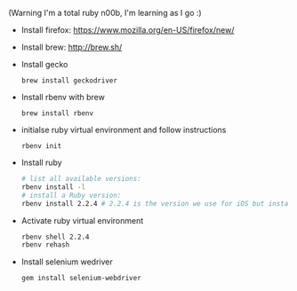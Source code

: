
(Warning I'm a total ruby n00b, I'm learning as I go :)

* Install firefox:
  https://www.mozilla.org/en-US/firefox/new/

* Install brew:
  http://brew.sh/

* Install gecko
   
   `brew install geckodriver`

* Install rbenv with brew

  `brew install rbenv`

* initialse ruby virtual environment and follow instructions

  `rbenv init`

* Install ruby
  ~~~ sh
  # list all available versions:
  rbenv install -l
  # install a Ruby version:
  rbenv install 2.2.4 # 2.2.4 is the version we use for iOS but install what you want.
  ~~~


* Activate ruby virtual environment

  ~~~ sh
  rbenv shell 2.2.4
  rbenv rehash
  ~~~

* Install selenium wedriver

  `gem install selenium-webdriver`
